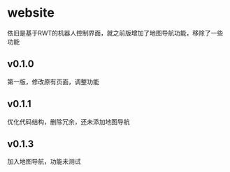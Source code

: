 # website
依旧是基于RWT的机器人控制界面，就之前版增加了地图导航功能，移除了一些功能
## v0.1.0
第一版，修改原有页面，调整功能
## v0.1.1
优化代码结构，删除冗余，还未添加地图导航
## v0.1.3
加入地图导航，功能未测试

